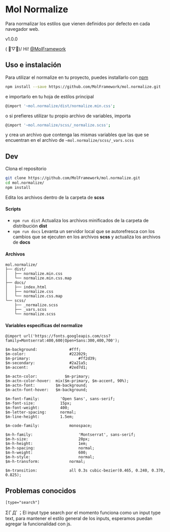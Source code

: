 # Mol Normalize
Para normalizar los estilos que vienen definidos por defecto en cada navegador web.

v1.0.0

( ﾟ▽ﾟ)/ Hi! [@MolFramework](https://twitter.com/MolFramework)


## Uso e instalación
Para utilizar el normalize en tu proyecto, puedes installarlo con [npm](https://www.npmjs.com/)
```sh
npm install --save https://github.com/MolFramework/mol.normalize.git
```
e importarlo en tu hoja de estilos principal
```sh
@import '~mol.normalize/dist/normalize.min.css';
```
o si prefieres utilizar tu propio archivo de variables, importa
```sh
@import '~mol.normalize/scss/_normalize.scss';
```
y crea un archivo que contenga las mismas variables que las que se encuentran en
el archivo de `~mol.normalize/scss/_vars.scss`


## Dev
Clona el repositorio
```sh
git clone https://github.com/MolFramework/mol.normalize.git
cd mol.normalize/
npm install
```
Edita los archivos dentro de la carpeta de **scss**

#### Scripts
- `npm run dist` Actualiza los archivos minificados de la carpeta de distribución **dist**
- `npm run docs` Levanta un servidor local que se autorefresca con los cambios que se ejecuten en los archivos **scss** y actualiza los archivos de **docs**

#### Archivos
```text
mol.normalize/
├── dist/
│   ├── normalize.min.css
│   └── normalize.min.css.map
├── docs/
│   ├── index.html
│   ├── normalize.css
│   └── normalize.css.map
└── scss/
    ├── _normalize.scss
    ├── _vars.scss
    └── normalize.scss
```

#### Variables específicas del normalize
```text
@import url('https://fonts.googleapis.com/css?family=Montserrat:400,600|Open+Sans:300,400,700');

$m-background:  			#fff;
$m-color:       			#222029;
$m-primary:						#ff2d39;
$m-secondary:   			#2a21a5;
$m-accent:      			#2ed7d1;

$m-actn-color: 			  $m-primary;
$m-actn-color-hover:  mix($m-primary, $m-accent, 90%);
$m-actn-font:         $m-background;
$m-actn-font-hover:   $m-background;

$m-font-family:     	'Open Sans', sans-serif;
$m-font-size:       	15px;
$m-font-weight:     	400;
$m-letter-spacing:  	normal;
$m-line-height:     	1.5em;

$m-code-family: 			monospace;

$m-h-family: 					'Montserrat', sans-serif;
$m-h-size:   					20px;
$m-h-height: 					1em;
$m-h-spacing:					normal;
$m-h-weight: 					600;
$m-h-style:  					normal;
$m-h-transform:  			normal;

$m-transition:				all 0.3s cubic-bezier(0.465, 0.240, 0.370, 0.825);
```

## Problemas conocidos

`[type="search"]`

Σ(ﾟДﾟ；El input type search por el momento funciona como un input type text, para mantener el estilo general de los inputs, esperamos puedan agregar la funcionalidad con js.
